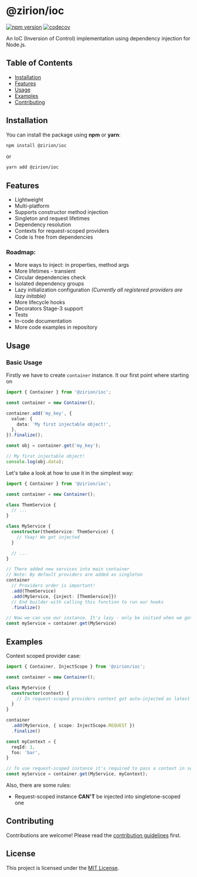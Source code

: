 # @zirion/ioc
[![npm version](https://badge.fury.io/js/@zirion%2Fioc.svg)](https://badge.fury.io/js/@zirion%2Fioc)
[![codecov](https://codecov.io/gh/ZirionNeft/ioc/graph/badge.svg?token=7802XYCAVN)](https://codecov.io/gh/ZirionNeft/ioc)

An IoC (Inversion of Control) implementation using dependency injection for Node.js.

## Table of Contents
- [Installation](#installation)
- [Features](#features)
- [Usage](#usage)
- [Examples](#examples)
- [Contributing](#contributing)

## Installation
You can install the package using **npm** or **yarn**:

```bash
npm install @zirion/ioc
```
or
```bash
yarn add @zirion/ioc
```

## Features
- Lightweight
- Multi-platform
- Supports constructor method injection
- Singleton and request lifetimes
- Dependency resolution
- Contexts for request-scoped providers
- Code is free from dependencies

### Roadmap:
- More ways to inject: in properties, method args
- More lifetimes - transient
- Circular dependencies check
- Isolated dependency groups
- Lazy initialization configuration *(Currently all registered providers are lazy initable)*
- More lifecycle hooks
- Decorators Stage-3 support
- Tests
- In-code documentation
- More code examples in repository

## Usage
### Basic Usage

Firstly we have to create `container` instance. It our first point where starting on
```ts
import { Container } from '@zirion/ioc';

const container = new Container();

container.add('my_key', {
  value: {
    data: 'My first injectable object!',
  },
}).finalize();

const obj = container.get('my_key');

// My first injectable object!
console.log(obj.data);
```

Let's take a look at how to use it in the simplest way:

```ts
import { Container } from '@zirion/ioc';

const container = new Container();

class ThemService {
  // ...
}

class MyService {
  constructor(themService: ThemService) {
    // Yaay! We got injected
  }

  // ...
}

// There added new services into main container
// Note: By default providers are added as singleton
container
  // Providers order is important!
  .add(ThemService)
  .add(MyService, {inject: [ThemService]})
  // End builder with calling this function to run our hooks
  .finalize()

// Now we can use our instance. It's lazy - only be initied when we got them
const myService = container.get(MyService)
```

## Examples

Context scoped provider case:

```ts
import { Container, InjectScope } from '@zirion/ioc';

const container = new Container();

class MyService {
  constructor(context) {
    // In request-scoped providers context got auto-injected as latest parameter in constructor
  }
}

container
  .add(MyService, { scope: InjectScope.REQUEST })
  .finalize()

const myContext = {
  reqId: 1,
  foo: 'bar',
}

// To use request-scoped instance it's required to pass a context in second argument
const myService = container.get(MyService, myContext);
```

Also, there are some rules:
- Request-scoped instance **CAN'T** be injected into singletone-scoped one

## Contributing
Contributions are welcome! Please read the [contribution guidelines](CONTRIBUTING.md) first.

## License

This project is licensed under the [MIT License](LICENSE).

